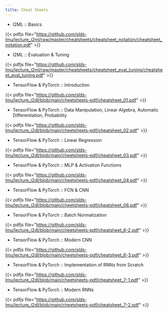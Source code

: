 ```yaml
---
title: Cheat Sheets
---
```


- I2ML :: Basics 

{{< pdfjs file="https://github.com/slds-lmu/lecture_i2ml/raw/master/cheatsheets/cheatsheet_notation/cheatsheet_notation.pdf" >}} 

- I2ML :: Evaluation & Tuning 

{{< pdfjs file="https://github.com/slds-lmu/lecture_i2ml/raw/master/cheatsheets/cheatsheet_eval_tuning/cheatsheet_eval_tuning.pdf" >}} 

- TensorFlow & PyTorch :: Introduction

{{< pdfjs file="https://github.com/slds-lmu/lecture_i2dl/blob/main/cheetsheets-pdf/cheatsheet_01.pdf" >}} 

- TensorFlow & PyTorch :: Data Manipulation, Linear Algebra, Automatic Differentiation, Probability 

{{< pdfjs file="https://github.com/slds-lmu/lecture_i2dl/blob/main/cheetsheets-pdf/cheatsheet_02.pdf" >}} 

- TensorFlow & PyTorch :: Linear Regression

{{< pdfjs file="https://github.com/slds-lmu/lecture_i2dl/blob/main/cheetsheets-pdf/cheatsheet_03.pdf" >}} 

- TensorFlow & PyTorch :: MLP & Activation Functions

{{< pdfjs file="https://github.com/slds-lmu/lecture_i2dl/blob/main/cheetsheets-pdf/cheatsheet_04.pdf" >}} 

- TensorFlow & PyTorch :: FCN & CNN

{{< pdfjs file="https://github.com/slds-lmu/lecture_i2dl/blob/main/cheetsheets-pdf/cheatsheet_06.pdf" >}} 

- TensorFlow & PyTorch :: Batch Normalization

{{< pdfjs file="https://github.com/slds-lmu/lecture_i2dl/blob/main/cheetsheets-pdf/cheatsheet_6-2.pdf" >}} 

- TensorFlow & PyTorch :: Modern CNN

{{< pdfjs file="https://github.com/slds-lmu/lecture_i2dl/blob/main/cheetsheets-pdf/cheatsheet_6-3.pdf" >}} 

- TensorFlow & PyTorch :: Implementation of RNNs from Scratch

{{< pdfjs file="https://github.com/slds-lmu/lecture_i2dl/blob/main/cheetsheets-pdf/cheatsheet_7-1.pdf" >}} 

- TensorFlow & PyTorch :: Modern RNNs

{{< pdfjs file="https://github.com/slds-lmu/lecture_i2dl/blob/main/cheetsheets-pdf/cheatsheet_7-2.pdf" >}} 
